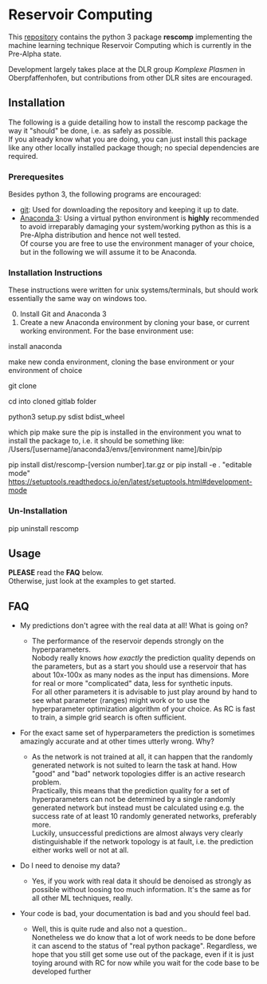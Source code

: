 # Reservoir Computing

This [repository][rescomp gitlab link] contains the python 3 package **rescomp** implementing the machine learning technique Reservoir Computing which is currently in the Pre-Alpha state.
 
Development largely takes place at the DLR group _Komplexe Plasmen_ in Oberpfaffenhofen, but contributions from other DLR sites are encouraged.



## Installation

The following is a guide detailing how to install the rescomp package the way it "should" be done, i.e. as safely as possible.  
If you already know what you are doing, you can just install this package like any other locally installed package though; no special dependencies are required.

### Prerequesites

Besides python 3, the following programs are encouraged: 

* [git](https://git-scm.com/downloads): Used for downloading the repository and keeping it up to date. 
* [Anaconda 3](https://www.anaconda.com/distribution/): Using a virtual python environment is **highly** recommended to avoid irreparably damaging your system/working python as this is a Pre-Alpha distribution and hence not well tested.  
  Of course you are free to use the environment manager of your choice, but in the following we will assume it to be Anaconda.

### Installation Instructions
These instructions were written for unix systems/terminals, but should work essentially the same way on windows too.

0. Install Git and Anaconda 3
1. Create a new Anaconda environment by cloning your base, or current working environment. For the base environment use:
> 
install anaconda

make new conda environment, cloning the base environment or your environment of choice

git clone

cd into cloned gitlab folder

python3 setup.py sdist bdist_wheel

which pip 
    make sure the pip is installed in the environment you wnat to install the package to, i.e. it should be something like:
    /Users/[username]/anaconda3/envs/[environment name]/bin/pip
    
pip install dist/rescomp-[version number].tar.gz
or pip install -e .
    "editable mode" https://setuptools.readthedocs.io/en/latest/setuptools.html#development-mode

### Un-Installation

pip uninstall rescomp

## Usage

**PLEASE** read the **FAQ** below.  
Otherwise, just look at the examples to get started.

## FAQ

* My predictions don't agree with the real data at all! What is going on?  
  * The performance of the reservoir depends strongly on the hyperparameters.  
  Nobody really knows _how exactly_ the prediction quality depends on the parameters, but as a start you should use a reservoir that has about 10x-100x as many nodes as the input has dimensions.  More for real or more "complicated" data, less for synthetic inputs.  
  For all other parameters it is advisable to just play around by hand to see what parameter (ranges) might work or to use the hyperparameter optimization algorithm of your choice. As RC is fast to train, a simple grid search is often sufficient.
  
* For the exact same set of hyperparameters the prediction is sometimes amazingly accurate and at other times utterly wrong. Why?
  * As the network is not trained at all, it can happen that the randomly generated network is not suited to learn the task at hand. How "good" and "bad" network topologies differ is an active research problem.  
  Practically, this means that the prediction quality for a set of hyperparameters can not be determined by a single randomly generated network but instead must be calculated using e.g. the success rate of at least 10 randomly generated networks, preferably more.  
  Luckily, unsuccessful predictions are almost always very clearly distinguishable if the network topology is at fault, i.e. the prediction either works well or not at all.
 
* Do I need to denoise my data?
  * Yes, if you work with real data it should be denoised as strongly as possible without loosing too much information. It's the same as for all other ML techniques, really.
  
* Your code is bad, your documentation is bad and you should feel bad.
  * Well, this is quite rude and also not a question..  
  Nonetheless we do know that a lot of work needs to be done before it can ascend to the status of "real python package". Regardless, we hope that you still get some use out of the package, even if it is just toying around with RC for now while you wait for the code base to be developed further


[rescomp gitlab link]: https://gitlab.dlr.de/rescom/reservoir-computing